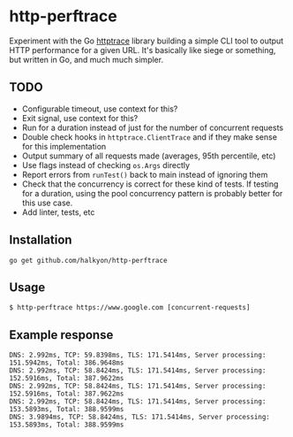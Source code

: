 # http-perftrace

Experiment with the Go [httptrace](https://golang.org/pkg/net/http/httptrace/) library building a simple CLI tool to output
HTTP performance for a given URL. It's basically like siege or something, but written in Go, and much much simpler.

## TODO

* Configurable timeout, use context for this?
* Exit signal, use context for this?
* Run for a duration instead of just for the number of concurrent requests
* Double check hooks in `httptrace.ClientTrace` and if they make sense for this implementation
* Output summary of all requests made (averages, 95th percentile, etc)
* Use flags instead of checking `os.Args` directly
* Report errors from `runTest()` back to main instead of ignoring them
* Check that the concurrency is correct for these kind of tests. If testing for a duration,
using the pool concurrency pattern is probably better for this use case.
* Add linter, tests, etc

## Installation

`go get github.com/halkyon/http-perftrace`

## Usage

`$ http-perftrace https://www.google.com [concurrent-requests]`

## Example response

```
DNS: 2.992ms, TCP: 59.8398ms, TLS: 171.5414ms, Server processing: 151.5942ms, Total: 386.9648ms
DNS: 2.992ms, TCP: 58.8424ms, TLS: 171.5414ms, Server processing: 152.5916ms, Total: 387.9622ms
DNS: 2.992ms, TCP: 58.8424ms, TLS: 171.5414ms, Server processing: 152.5916ms, Total: 387.9622ms
DNS: 2.992ms, TCP: 58.8424ms, TLS: 171.5414ms, Server processing: 153.5893ms, Total: 388.9599ms
DNS: 3.9894ms, TCP: 58.8424ms, TLS: 171.5414ms, Server processing: 153.5893ms, Total: 388.9599ms
```